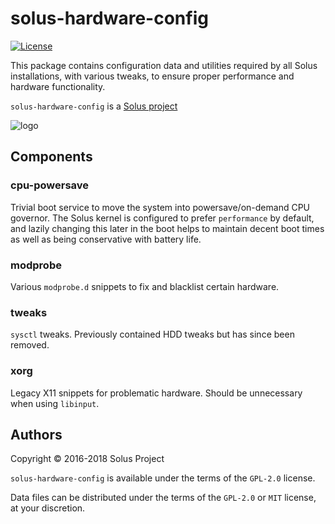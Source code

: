 # solus-hardware-config

[![License](https://img.shields.io/badge/License-GPL%202.0-blue.svg)](https://opensource.org/licenses/GPL-2.0)

This package contains configuration data and utilities required by all Solus installations, with various tweaks, to ensure proper performance and hardware functionality.

`solus-hardware-config` is a [Solus project](https://getsol.us/)

![logo](https://build.getsol.us/logo.png)

## Components

### cpu-powersave

Trivial boot service to move the system into powersave/on-demand CPU governor. The Solus kernel is configured to prefer `performance` by default, and lazily changing this later in the boot helps to maintain decent boot times as well as being conservative with battery life.

### modprobe

Various `modprobe.d` snippets to fix and blacklist certain hardware.

### tweaks

`sysctl` tweaks. Previously contained HDD tweaks but has since been removed.

### xorg

Legacy X11 snippets for problematic hardware. Should be unnecessary when using `libinput`.


## Authors

Copyright © 2016-2018 Solus Project

`solus-hardware-config` is available under the terms of the `GPL-2.0` license.

Data files can be distributed under the terms of the `GPL-2.0` or `MIT` license, at your discretion.
